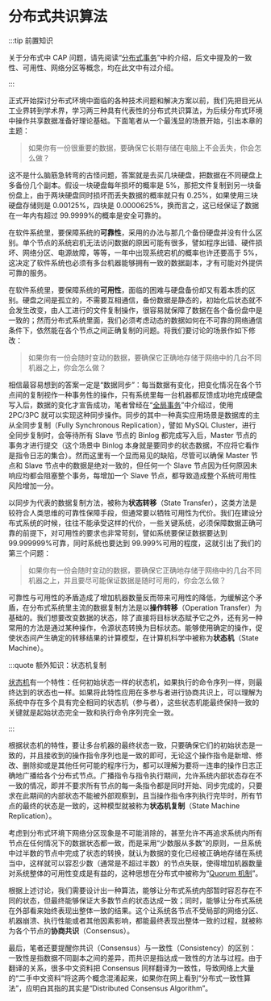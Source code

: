 # 分布式共识算法

:::tip 前置知识

关于分布式中 CAP 问题，请先阅读“[分布式事务](/architect-perspective/general-architecture/transaction/distributed.html)”中的介绍，后文中提及的一致性、可用性、网络分区等概念，均在此文中有过介绍。

:::

正式开始探讨分布式环境中面临的各种技术问题和解决方案以前，我们先把目光从工业界转到学术界，学习两三种具有代表性的分布式共识算法，为后续分布式环境中操作共享数据准备好理论基础。下面笔者从一个最浅显的场景开始，引出本章的主题：

> 如果你有一份很重要的数据，要确保它长期存储在电脑上不会丢失，你会怎么做？

这不是什么脑筋急转弯的古怪问题，答案就是去买几块硬盘，把数据在不同硬盘上多备份几个副本。假设一块硬盘每年损坏的概率是 5%，那把文件复制到另一块备份盘上，由于两块硬盘同时损坏而丢失数据的概率就只有 0.25%，如果使用三块硬盘存储则是 0.00125%，四块是 0.0000625%，换而言之，这已经保证了数据在一年内有超过 99.9999%的概率是安全可靠的。

在软件系统里，要保障系统的**可靠性**，采用的办法与那几个备份硬盘并没有什么区别。单个节点的系统宕机无法访问数据的原因可能有很多，譬如程序出错、硬件损坏、网络分区、电源故障，等等，一年中出现系统宕机的概率也许还要高于 5%，这决定了软件系统也必须有多台机器能够拥有一致的数据副本，才有可能对外提供可靠的服务。

在软件系统里，要保障系统的**可用性**，面临的困难与硬盘备份却又有着本质的区别。硬盘之间是孤立的，不需要互相通信，备份数据是静态的，初始化后状态就不会发生改变，由人工进行的文件复制操作，很容易就保障了数据在各个备份盘中是一致的；然而分布式系统里面，我们必须考虑动态的数据如何在不可靠的网络通信条件下，依然能在各个节点之间正确复制的问题。将我们要讨论的场景作如下修改：

> 如果你有一份会随时变动的数据，要确保它正确地存储于网络中的几台不同机器之上，你会怎么做？

相信最容易想到的答案一定是“数据同步”：每当数据有变化，把变化情况在各个节点间的复制视作一种事务性的操作，只有系统里每一台机器都反馈成功地完成硬盘写入后，数据的变化才宣告成功，笔者曾经在“[全局事务](/architect-perspective/general-architecture/transaction/global.html)”中介绍过，使用 2PC/3PC 就可以实现这种同步操作。同步的其中一种真实应用场景是数据库的主从全同步复制（Fully Synchronous Replication），譬如 MySQL Cluster，进行全同步复制时，会等待所有 Slave 节点的 Binlog 都完成写入后，Master 节点的事务才进行提交（这个场景中 Binlog 本身就是要同步的状态数据，不应将它看作是指令日志的集合）。然而这里有一个显而易见的缺陷，尽管可以确保 Master 节点和 Slave 节点中的数据是绝对一致的，但任何一个 Slave 节点因为任何原因未响应均都会阻塞整个事务，每增加一个 Slave 节点，都导致造成整个系统可用性风险增加一分。

以同步为代表的数据复制方法，被称为**状态转移**（State Transfer），这类方法是较符合人类思维的可靠性保障手段，但通常要以牺牲可用性为代价。我们在建设分布式系统的时候，往往不能承受这样的代价，一些关键系统，必须保障数据正确可靠的前提下，对可用性的要求也非常苛刻，譬如系统要保证数据要达到 99.999999%可靠，同时系统也要达到 99.999%可用的程度，这就引出了我们的第三个问题：

> 如果你有一份会随时变动的数据，要确保它正确地存储于网络中的几台不同机器之上，并且要尽可能保证数据是随时可用的，你会怎么做？

可靠性与可用性的矛盾造成了增加机器数量反而带来可用性的降低，为缓解这个矛盾，在分布式系统里主流的数据复制方法是以**操作转移**（Operation Transfer）为基础的。我们想要改变数据的状态，除了直接将目标状态赋予它之外，还有另一种常用的方法是通过某种操作，令源状态转换为目标状态。能够使用确定的操作，促使状态间产生确定的转移结果的计算模型，在计算机科学中被称为**状态机**（State Machine）。

:::quote 额外知识：状态机复制

[状态机](https://en.wikipedia.org/wiki/Finite-state_machine)有一个特性：任何初始状态一样的状态机，如果执行的命令序列一样，则最终达到的状态也一样。如果将此特性应用在多参与者进行协商共识上，可以理解为系统中存在多个具有完全相同的状态机（参与者），这些状态机能最终保持一致的关键就是起始状态完全一致和执行命令序列完全一致。

:::

根据状态机的特性，要让多台机器的最终状态一致，只要确保它们的初始状态是一致的，并且接收到的操作指令序列也是一致的即可，无论这个操作指令是新增、修改、删除抑或是其他任何可能的程序行为，都可以理解为要将一连串的操作日志正确地广播给各个分布式节点。广播指令与指令执行期间，允许系统内部状态存在不一致的情况，即并不要求所有节点的每一条指令都是同时开始、同步完成的，只要求在此期间的内部状态不能被外部观察到，且当操作指令序列执行完毕时，所有节点的最终的状态是一致的，这种模型就被称为**状态机复制**（State Machine Replication）。

考虑到分布式环境下网络分区现象是不可能消除的，甚至允许不再追求系统内所有节点在任何情况下的数据状态都一致，而是采用“少数服从多数”的原则，一旦系统中过半数的节点中完成了状态的转换，就认为数据的变化已经被正确地存储在系统当中，这样就可以容忍少数（通常是不超过半数）的节点失联，使得增加机器数量对系统整体的可用性变成是有益的，这种思想在分布式中被称为“[Quorum 机制](<https://en.wikipedia.org/wiki/Quorum_(distributed_computing)>)”。

根据上述讨论，我们需要设计出一种算法，能够让分布式系统内部暂时容忍存在不同的状态，但最终能够保证大多数节点的状态达成一致；同时，能够让分布式系统在外部看来始终表现出整体一致的结果。这个让系统各节点不受局部的网络分区、机器崩溃、执行性能或者其他因素影响，都能最终表现出整体一致的过程，就被称为各个节点的**协商共识**（Consensus）。

最后，笔者还要提醒你共识（Consensus）与一致性（Consistency）的区别：一致性是指数据不同副本之间的差异，而共识是指达成一致性的方法与过程。由于翻译的关系，很多中文资料把 Consensus 同样翻译为一致性，导致网络上大量的“二手中文资料”将这两个概念混淆起来，如果你在网上看到“分布式一致性算法”，应明白其指的其实是“Distributed Consensus Algorithm”。
